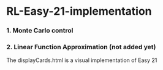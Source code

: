 # RL-Easy-21-implementation

### 1. Monte Carlo control

### 2. Linear Function Approximation (not added yet)

The displayCards.html is a visual implementation of Easy 21
